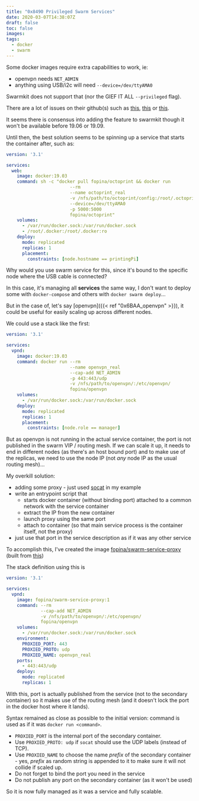 ```yaml
---
title: "0x8490 Privileged Swarm Services"
date: 2020-03-07T14:38:07Z
draft: false
toc: false
images:
tags: 
  - docker
  - swarm
---
```


Some docker images require extra capabilities to work, ie:
* openvpn needs `NET_ADMIN`
* anything using USB/i2c will need `--device=/dev/ttyAMA0`

Swarmkit does not support that (nor the GIEF IT ALL `--privileged` flag).

There are a lot of issues on their github(s) such as [this](https://github.com/docker/swarmkit/issues/1030), [this](https://github.com/moby/moby/issues/25885) or [this](https://github.com/moby/moby/pull/38380).

It seems there is consensus into adding the feature to swarmkit though it won't be available before 19.06 or 19.09.

Until then, the best solution seems to be spinning up a service that starts the container after, such as:

```yaml
version: '3.1'

services:
  web:
    image: docker:19.03
    command: sh -c "docker pull fopina/octoprint && docker run 
                        --rm
                        --name octoprint_real
                        -v /nfs/path/to/octoprint/config:/root/.octoprint
                        --device=/dev/ttyAMA0
                        -p 5000:5000
                        fopina/octoprint"
    volumes:
      - /var/run/docker.sock:/var/run/docker.sock
      - /root/.docker:/root/.docker:ro
    deploy:
      mode: replicated
      replicas: 1
      placement:
        constraints: [node.hostname == printingPi]
```

Why would you use swarm service for this, since it's bound to the specific node where the USB cable is connected?

In this case, it's managing all **services** the same way, I don't want to deploy some with `docker-compose` and others with `docker swarm deploy`...

But in the case of, let's say [openvpn]({{< ref "0x6BAA_openvpn" >}}), it could be useful for easily scaling up across different nodes.

We could use a stack like the first:

```yaml
version: '3.1'

services:
  vpnd:
    image: docker:19.03
    command: docker run --rm
                        --name openvpn_real
                        --cap-add NET_ADMIN
                        -p 443:443/udp
                        -v /nfs/path/to/openvpn/:/etc/openvpn/
                        fopina/openvpn
    volumes:
      - /var/run/docker.sock:/var/run/docker.sock
    deploy:
      mode: replicated
      replicas: 1
      placement:
        constraints: [node.role == manager]
```

But as openvpn is not running in the actual service container, the port is not published in the swarm VIP / routing mesh.
If we can scale it up, it needs to end in different nodes (as there's an host bound port) and to make use of the replicas, we need to use the node IP (not *any* node IP as the usual routing mesh)...

My overkill solution:
* adding some proxy - just used [socat](https://linux.die.net/man/1/socat) in my example
* write an entrypoint script that
  * starts docker container (without binding port) attached to a common network with the service container
  * extract the IP from the new container
  * launch proxy using the same port
  * attach to container (so that main service process is the container itself, not the proxy)
* just use that port in the service description as if it was any other service

To accomplish this, I've created the image [fopina/swarm-service-proxy](https://hub.docker.com/r/fopina/swarm-service-proxy) (built from [this](https://github.com/fopina/docker-swarm-service-proxy))

The stack definition using this is

```yaml
version: '3.1'

services:
  vpnd:
    image: fopina/swarm-service-proxy:1
    command: --rm
             --cap-add NET_ADMIN
             -v /nfs/path/to/openvpn/:/etc/openvpn/
             fopina/openvpn
    volumes:
      - /var/run/docker.sock:/var/run/docker.sock
    environment:
      PROXIED_PORT: 443
      PROXIED_PROTO: udp
      PROXIED_NAME: openvpn_real
    ports:
      - 443:443/udp
    deploy:
      mode: replicated
      replicas: 1
```

With this, port is actually published from the service (not to the secondary container) so it makes use of the routing mesh (and it doesn't lock the port in the docker host where it lands).

Syntax remained as close as possible to the initial version: command is used as if it was `docker run <command>`.
* `PROXIED_PORT` is the internal port of the secondary container.
* Use `PROXIED_PROTO: udp` if `socat` should use the UDP labels (instead of TCP).
* Use `PROXIED_NAME` to choose the name *prefix* of the secondary container - yes, *prefix* as random string is appended to it to make sure it will not collide if scaled up.
* Do not forget to bind the port you need in the service
* Do not publish any port on the secondary container (as it won't be used)

So it is now fully managed as it was a service and fully scalable.
